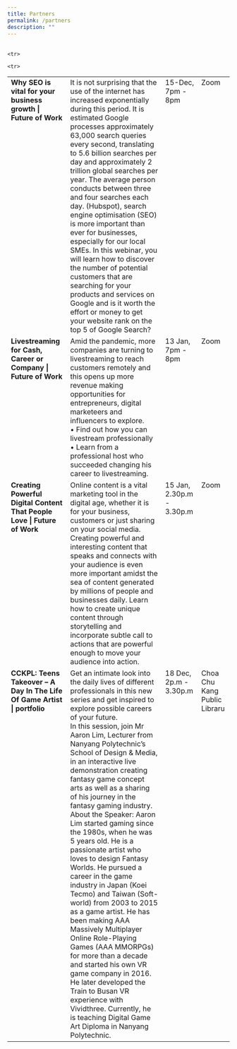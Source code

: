```yaml
---
title: Partners
permalink: /partners
description: ""
---
```



 
  <style type="text/css">
   
   
td {
vertical-align: top;
text-align: left;
}


</style>


<table>
</table><table width="100%" cellspacing="" cellpadding="15" border="0">


  <tbody><tr><td><strong>Why SEO is vital for your business growth | Future of Work</strong></td>
  <td>It is not surprising that the use of the internet has increased exponentially during this period. It is estimated Google processes approximately 63,000 search queries every second, translating to 5.6 billion searches per day and approximately 2 trillion global searches per year. The average person conducts between three and four searches each day. (Hubspot), search engine optimisation (SEO) is more important than ever for businesses, especially for our local SMEs.
In this webinar, you will learn how to discover the number of potential customers that are searching for your products and services on Google and is it worth the effort or money to get your website rank on the top 5 of Google Search?
</td>
  <td>15-Dec, 7pm - 8pm </td>
  <td>Zoom</td>
  

</tr>
<tr>
<td><strong>Livestreaming for Cash, Career or Company | Future of Work
	</strong></td>
<td>Amid the pandemic, more companies are turning to livestreaming to reach customers remotely and this opens up more revenue making opportunities for entrepreneurs, digital marketeers and influencers to explore. 
	<br>•	Find out how you can livestream professionally<br>
	•	Learn from a professional host who succeeded changing his career to livestreaming.
</td>
<td>13 Jan, 7pm - 8pm</td>
<td>Zoom</td>
</tr>
	
	<tr>
<td><strong>Creating Powerful Digital Content That People Love | Future of Work
</strong></td>
<td>Online content is a vital marketing tool in the digital age, whether it is for your business, customers or just sharing on your social media. 
<br>Creating powerful and interesting content that speaks and connects with your audience is even more important amidst the sea of content generated by millions of people and businesses daily. 
Learn how to create unique content through storytelling and incorporate subtle call to actions that are powerful enough to move your audience into action.
</td>
<td>15 Jan, 2.30p.m - 3.30p.m</td>
<td>Zoom</td>
</tr>
	
	<tr>
<td><strong>CCKPL: Teens Takeover – A Day In The Life Of Game Artist | portfolio
</strong></td>
<td>Get an intimate look into the daily lives of different professionals in this new series and get inspired to explore possible careers of your future. 
<br>In this session, join Mr Aaron Lim, Lecturer from Nanyang Polytechnic’s School of Design &amp; Media, in an interactive live demonstration creating fantasy game concept arts as well as a sharing of his journey in the fantasy gaming industry.
<br>About the Speaker:
Aaron Lim started gaming since the 1980s, when he was 5 years old. He is a passionate artist who loves to design Fantasy Worlds. He pursued a career in the game industry in Japan (Koei Tecmo) and Taiwan (Soft-world) from 2003 to 2015 as a game artist. He has been making AAA Massively Multiplayer Online Role-Playing Games (AAA MMORPGs) for more than a decade and started his own VR game company in 2016. He later developed the Train to Busan VR experience with Vividthree. Currently, he is teaching Digital Game Art Diploma in Nanyang Polytechnic.</td>
<td>18 Dec, 2p.m - 3.30p.m</td>
<td>Choa Chu Kang Public Libraru</td>
</tr>



<!-- End your code here -->
  

</tbody></table>